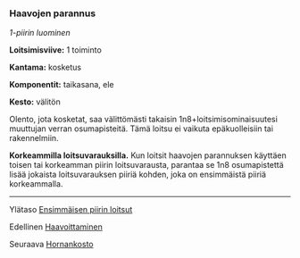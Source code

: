 ### Haavojen parannus

*1-piirin luominen*

**Loitsimisviive:** 1 toiminto

**Kantama:** kosketus

**Komponentit:** taikasana, ele

**Kesto:** välitön

Olento, jota kosketat, saa välittömästi takaisin 1n8+loitsimisominaisuutesi
muuttujan verran osumapisteitä. Tämä loitsu ei
vaikuta epäkuolleisiin tai rakennelmiin.

**Korkeammilla loitsuvarauksilla.** Kun loitsit haavojen parannuksen
käyttäen toisen tai korkeamman piirin loitsuvarausta,
parantaa se 1n8 osumapistettä lisää jokaista loitsuvarauksen
piiriä kohden, joka on ensimmäistä piiriä korkeammalla.

----

Ylätaso [Ensimmäisen piirin loitsut](1.piirin_loitsut.md)

Edellinen [Haavoittaminen](Haavoittaminen.md)

Seuraava [Hornankosto](Hornankosto.md)